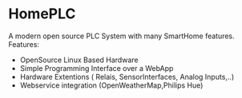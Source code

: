 # HomePLC
A modern open source PLC System with many SmartHome features. 
Features:
+ OpenSource Linux Based Hardware
+ Simple Programming Interface over a WebApp
+ Hardware Extentions ( Relais, SensorInterfaces, Analog Inputs,..)
+ Webservice integration (OpenWeatherMap,Philips Hue)

